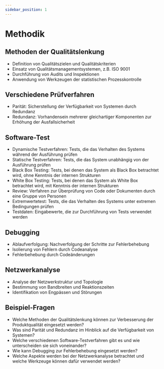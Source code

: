 ```yaml
---
sidebar_position: 1
---
```


# Methodik

<!--
Methoden der Qualitätslenkung anwenden
Verschiedene Prüfverfahren, z. B. Parität, Redundanz

-   Software-Test, dynamische und statische Testverfahren (z. B. Black Box, White Box, Review, Extremwertetest, Testdaten)
-   Debugging, Ablaufverfolgung
-   Netzwerkanalyse, Bandbreite, Reaktionszeiten -->

## Methoden der Qualitätslenkung

-   Definition von Qualitätszielen und Qualitätskriterien
-   Einsatz von Qualitätsmanagementsystemen, z.B. ISO 9001
-   Durchführung von Audits und Inspektionen
-   Anwendung von Werkzeugen der statistischen Prozesskontrolle

## Verschiedene Prüfverfahren

-   Parität: Sicherstellung der Verfügbarkeit von Systemen durch Redundanz
-   Redundanz: Vorhandensein mehrerer gleichartiger Komponenten zur Erhöhung der Ausfallsicherheit

## Software-Test

-   Dynamische Testverfahren: Tests, die das Verhalten des Systems während der Ausführung prüfen
-   Statische Testverfahren: Tests, die das System unabhängig von der Ausführung prüfen
-   Black Box Testing: Tests, bei denen das System als Black Box betrachtet wird, ohne Kenntnis der internen Strukturen
-   White Box Testing: Tests, bei denen das System als White Box betrachtet wird, mit Kenntnis der internen Strukturen
-   Review: Verfahren zur Überprüfung von Code oder Dokumenten durch eine Gruppe von Personen
-   Extremwertetest: Tests, die das Verhalten des Systems unter extremen Bedingungen prüfen
-   Testdaten: Eingabewerte, die zur Durchführung von Tests verwendet werden

## Debugging

-   Ablaufverfolgung: Nachverfolgung der Schritte zur Fehlerbehebung
-   Isolierung von Fehlern durch Codeanalyse
-   Fehlerbehebung durch Codeänderungen

## Netzwerkanalyse

-   Analyse der Netzwerkstruktur und Topologie
-   Bestimmung von Bandbreiten und Reaktionszeiten
-   Identifikation von Engpässen und Störungen

## Beispiel-Fragen

-   Welche Methoden der Qualitätslenkung können zur Verbesserung der Produktqualität eingesetzt werden?
-   Was sind Parität und Redundanz im Hinblick auf die Verfügbarkeit von Systemen?
-   Welche verschiedenen Software-Testverfahren gibt es und wie unterscheiden sie sich voneinander?
-   Wie kann Debugging zur Fehlerbehebung eingesetzt werden?
-   Welche Aspekte werden bei der Netzwerkanalyse betrachtet und welche Werkzeuge können dafür verwendet werden?
